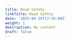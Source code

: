 ```yaml
---
title: Road Safety
linkTitle: Road Safety
date: '2025-04-29T17:19:00Z'
weight: 1
description: No content
draft: false
---
```



